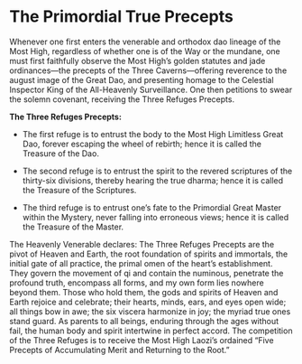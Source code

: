 # The Primordial True Precepts

Whenever one first enters the venerable and orthodox dao lineage of the Most High, regardless of whether one is of the Way or the mundane, one must first faithfully observe the Most High’s golden statutes and jade ordinances—the precepts of the Three Caverns—offering reverence to the august image of the Great Dao, and presenting homage to the Celestial Inspector King of the All-Heavenly Surveillance. One then petitions to swear the solemn covenant, receiving the Three Refuges Precepts.

**The Three Refuges Precepts:**

- The first refuge is to entrust the body to the Most High Limitless Great Dao, forever escaping the wheel of rebirth; hence it is called the Treasure of the Dao.

- The second refuge is to entrust the spirit to the revered scriptures of the thirty-six divisions, thereby hearing the true dharma; hence it is called the Treasure of the Scriptures.

- The third refuge is to entrust one’s fate to the Primordial Great Master within the Mystery, never falling into erroneous views; hence it is called the Treasure of the Master.

The Heavenly Venerable declares: The Three Refuges Precepts are the pivot of Heaven and Earth, the root foundation of spirits and immortals, the initial gate of all practice, the primal omen of the heart’s establishment. They govern the movement of qi and contain the numinous, penetrate the profound truth, encompass all forms, and my own form lies nowhere beyond them. Those who hold them, the gods and spirits of Heaven and Earth rejoice and celebrate; their hearts, minds, ears, and eyes open wide; all things bow in awe; the six viscera harmonize in joy; the myriad true ones stand guard. As parents to all beings, enduring through the ages without fail, the human body and spirit intertwine in perfect accord. The competition of the Three Refuges is to receive the Most High Laozi’s ordained “Five Precepts of Accumulating Merit and Returning to the Root.”